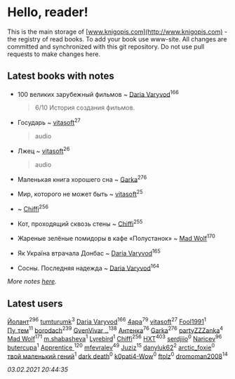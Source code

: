 # Hello, reader!
This is the main storage of [www.knigopis.com](http://www.knigopis.com) - the registry of read books.
To add your book use www-site. All changes are committed and synchronized with this git repository.
Do not use pull requests to make changes here.


## Latest books with notes
* 100 великих зарубежный фильмов ~ [Daria Varyvod](users/829/829893410524253-facebook)<sup>166</sup>
    > 6/10 История создания фильмов.

* Государь ~ [vitasoft](users/474/47446642-vkontakte)<sup>27</sup>
    > audio

* Лжец ~ [vitasoft](users/474/47446642-vkontakte)<sup>26</sup>
    > audio

* Маленькая книга хорошего сна ~ [Garka](users/115/115753719718250012620-google)<sup>276</sup>

* Мир, которого не может быть ~ [vitasoft](users/474/47446642-vkontakte)<sup>25</sup>

*  ~ [Chiffi](users/105/105831994080785626680-google)<sup>256</sup>

* Кот, проходящий сквозь стены ~ [Chiffi](users/105/105831994080785626680-google)<sup>255</sup>

* Жареные зелёные помидоры в кафе «Полустанок» ~ [Mad Wolf](users/947/94738840-vkontakte)<sup>170</sup>

* Як Україна втрачала Донбас ~ [Daria Varyvod](users/829/829893410524253-facebook)<sup>165</sup>

* Сосны. Последняя надежда ~ [Daria Varyvod](users/829/829893410524253-facebook)<sup>164</sup>


_More notes [here](latest_books_with_notes.md)._


## Latest users
[Йолант](users/104/104690883692185089260-google)<sup>296</sup> 
[tumturumk](users/135/135685382-vkontakte)<sup>3</sup> 
[Daria Varyvod](users/829/829893410524253-facebook)<sup>166</sup> 
[4apa](users/117/117392596378069249667-google)<sup>79</sup> 
[vitasoft](users/474/47446642-vkontakte)<sup>27</sup> 
[Fool1991](users/178/178903487-vkontakte)<sup>1</sup> 
[Пу_тем](users/344/3448154788585127-facebook)<sup>11</sup> 
[borodach](users/157/15706320-vkontakte)<sup>239</sup> 
[GvenVivar ..](users/158/158266434925901-facebook)<sup>138</sup> 
[Антенка](users/118/118158645037334943900-google)<sup>76</sup> 
[Garka](users/115/115753719718250012620-google)<sup>276</sup> 
[partyZZZanka](users/931/9315852-vkontakte)<sup>4</sup> 
[Mad Wolf](users/947/94738840-vkontakte)<sup>171</sup> 
[m.shabasheva](users/205/205788234-yandex)<sup>1</sup> 
[Lyrebird](users/104/104693265648747604929-google)<sup>1</sup> 
[Chiffi](users/105/105831994080785626680-google)<sup>256</sup> 
[HXT](users/100/100002563462782-facebook)<sup>403</sup> 
[serdjiio](users/381/381860300-vkontakte)<sup>0</sup> 
[Naricev](users/107/107090515204537133928-google)<sup>96</sup> 
[butercupa](users/193/193697993-vkontakte)<sup>1</sup> 
[Apprentice ](users/528/52821952-vkontakte)<sup>120</sup> 
[mfevralev](users/140/140966150-vkontakte)<sup>49</sup> 
[Juziz](users/396/396008489-vkontakte)<sup>15</sup> 
[danyluk62](users/374/374149854-vkontakte)<sup>2</sup> 
[arctic_foxie](users/100/100319841-vkontakte)<sup>0</sup> 
[твой маленький гений](users/315/315647032-yandex)<sup>1</sup> 
[dark death](users/517/5175580462988229760-mailru)<sup>0</sup> 
[k0pati4-Wow](users/537/537324487-yandex)<sup>0</sup> 
[ftplz](users/116/116018672874380289920-google)<sup>0</sup> 
[dromoman2008](users/444/44461886-yandex)<sup>14</sup> 


_03.02.2021 20:44:35_
